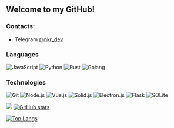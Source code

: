 ## Welcome to my GitHub!

### Contacts:
- Telegram [@nkr_dev](https://t.me/nkr_dev)

### Languages
![JavaScript](https://img.shields.io/badge/-JavaScript-000?&logo=JavaScript)
![Python](https://img.shields.io/badge/-Python-000?&logo=Python)
![Rust](https://img.shields.io/badge/-Rust-000?&logo=Rust)
![Golang](https://img.shields.io/badge/-Golang-000?&logo=go)

### Technologies
![Git](https://img.shields.io/badge/-Git-000?&logo=Git)
![Node.js](https://img.shields.io/badge/-Node.js-000?&logo=node.js)
![Vue.js](https://img.shields.io/badge/-Vue.js-000?&logo=vue.js)
![Solid.js](https://img.shields.io/badge/-Solid.js-000?&logo=solid)
![Electron.js](https://img.shields.io/badge/-Electron.js-000?&logo=electron.js)
![Flask](https://img.shields.io/badge/-Flask-000?&logo=flask)
![SQLite](https://img.shields.io/badge/-SQLite-000?&logo=sqlite)

![](https://komarev.com/ghpvc/?username=nkr413) [![GitHub stars](https://img.shields.io/github/stars/nkr413.svg?style=social&label=Star&maxAge=2592000)](https://GitHub.com/Naereen/StrapDown.js/stargazers/)

[![Top Langs](https://github-readme-stats.vercel.app/api/top-langs/?username=nkr413&langs_count=8&hide=css)](https://github.com/anuraghazra/github-readme-stats)
